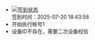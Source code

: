 - [![签到状态](https://github.com/womade/Cloud189-Actions/actions/workflows/main.yml/badge.svg?branch=main)](https://github.com/womade/Cloud189-Actions/actions/workflows/main.yml) <br> 签到时间：2025-07-20 18:43:58
- 开始执行帐号1
- 设备ID不存在，需要二次设备校验
